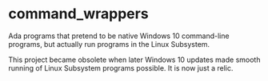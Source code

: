# command_wrappers
Ada programs that pretend to be native Windows 10 command-line programs, but actually run programs in the Linux Subsystem.

This project became obsolete when later Windows 10 updates made smooth running of Linux Subsystem programs possible.  It is now just a relic.
